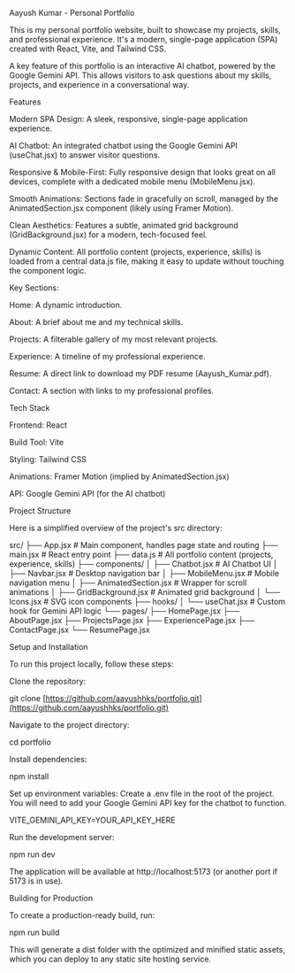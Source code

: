 Aayush Kumar - Personal Portfolio

This is my personal portfolio website, built to showcase my projects, skills, and professional experience. It's a modern, single-page application (SPA) created with React, Vite, and Tailwind CSS.

A key feature of this portfolio is an interactive AI chatbot, powered by the Google Gemini API. This allows visitors to ask questions about my skills, projects, and experience in a conversational way.

Features

Modern SPA Design: A sleek, responsive, single-page application experience.

AI Chatbot: An integrated chatbot using the Google Gemini API (useChat.jsx) to answer visitor questions.

Responsive & Mobile-First: Fully responsive design that looks great on all devices, complete with a dedicated mobile menu (MobileMenu.jsx).

Smooth Animations: Sections fade in gracefully on scroll, managed by the AnimatedSection.jsx component (likely using Framer Motion).

Clean Aesthetics: Features a subtle, animated grid background (GridBackground.jsx) for a modern, tech-focused feel.

Dynamic Content: All portfolio content (projects, experience, skills) is loaded from a central data.js file, making it easy to update without touching the component logic.

Key Sections:

Home: A dynamic introduction.

About: A brief about me and my technical skills.

Projects: A filterable gallery of my most relevant projects.

Experience: A timeline of my professional experience.

Resume: A direct link to download my PDF resume (Aayush_Kumar.pdf).

Contact: A section with links to my professional profiles.

Tech Stack

Frontend: React

Build Tool: Vite

Styling: Tailwind CSS

Animations: Framer Motion (implied by AnimatedSection.jsx)

API: Google Gemini API (for the AI chatbot)

Project Structure

Here is a simplified overview of the project's src directory:

src/
├── App.jsx           # Main component, handles page state and routing
├── main.jsx          # React entry point
├── data.js           # All portfolio content (projects, experience, skills)
├── components/
│   ├── Chatbot.jsx   # AI Chatbot UI
│   ├── Navbar.jsx    # Desktop navigation bar
│   ├── MobileMenu.jsx # Mobile navigation menu
│   ├── AnimatedSection.jsx # Wrapper for scroll animations
│   ├── GridBackground.jsx  # Animated grid background
│   └── Icons.jsx     # SVG icon components
├── hooks/
│   └── useChat.jsx   # Custom hook for Gemini API logic
└── pages/
    ├── HomePage.jsx
    ├── AboutPage.jsx
    ├── ProjectsPage.jsx
    ├── ExperiencePage.jsx
    ├── ContactPage.jsx
    └── ResumePage.jsx


Setup and Installation

To run this project locally, follow these steps:

Clone the repository:

git clone [https://github.com/aayushhks/portfolio.git](https://github.com/aayushhks/portfolio.git)


Navigate to the project directory:

cd portfolio


Install dependencies:

npm install


Set up environment variables:
Create a .env file in the root of the project. You will need to add your Google Gemini API key for the chatbot to function.

VITE_GEMINI_API_KEY=YOUR_API_KEY_HERE


Run the development server:

npm run dev


The application will be available at http://localhost:5173 (or another port if 5173 is in use).

Building for Production

To create a production-ready build, run:

npm run build


This will generate a dist folder with the optimized and minified static assets, which you can deploy to any static site hosting service.
